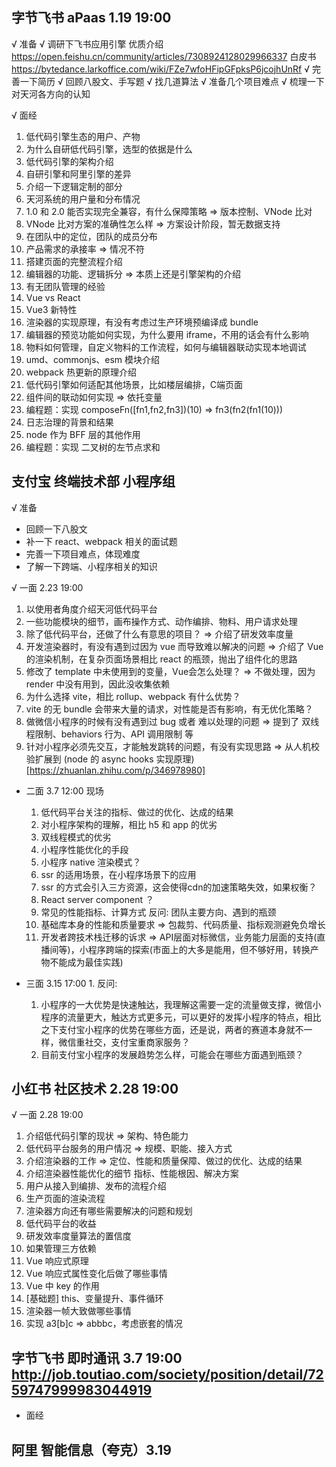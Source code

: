 ## 字节飞书 aPaas 1.19 19:00
√ 准备
  √ 调研下飞书应用引擎
    优质介绍 https://open.feishu.cn/community/articles/7308924128029966337
    白皮书 https://bytedance.larkoffice.com/wiki/FZe7wfoHFipGFpksP6jcojhUnRf
  √ 完善一下简历
  √ 回顾八股文、手写题
  √ 找几道算法
  √ 准备几个项目难点
  √ 梳理一下对天河各方向的认知

√ 面经
  1. 低代码引擎生态的用户、产物
  2. 为什么自研低代码引擎，选型的依据是什么
  3. 低代码引擎的架构介绍
  4. 自研引擎和阿里引擎的差异
  5. 介绍一下逻辑定制的部分
  6. 天河系统的用户量和分布情况
  7. 1.0 和 2.0 能否实现完全兼容，有什么保障策略 => 版本控制、VNode 比对
  8. VNode 比对方案的准确性怎么样 => 方案设计阶段，暂无数据支持
  9. 在团队中的定位，团队的成员分布
  10. 产品需求的承接率 => 情况不符
  11. 搭建页面的完整流程介绍
  12. 编辑器的功能、逻辑拆分 => 本质上还是引擎架构的介绍
  13. 有无团队管理的经验
  14. Vue vs React
  15. Vue3 新特性
  16. 渲染器的实现原理，有没有考虑过生产环境预编译成 bundle
  17. 编辑器的预览功能如何实现，为什么要用 iframe，不用的话会有什么影响
  18. 物料如何管理，自定义物料的工作流程，如何与编辑器联动实现本地调试
  19. umd、commonjs、esm 模块介绍
  20. webpack 热更新的原理介绍
  21. 低代码引擎如何适配其他场景，比如楼层编排，C端页面
  22. 组件间的联动如何实现 => 依托变量
  23. 编程题：实现 composeFn([fn1,fn2,fn3])(10) => fn3(fn2(fn1(10)))
  24. 日志治理的背景和结果
  25. node 作为 BFF 层的其他作用
  26. 编程题：实现 二叉树的左节点求和

## 支付宝 终端技术部 小程序组
√ 准备
  - 回顾一下八股文
  - 补一下 react、webpack 相关的面试题
  - 完善一下项目难点，体现难度
  - 了解一下跨端、小程序相关的知识

√ 一面 2.23 19:00
  1. 以使用者角度介绍天河低代码平台
  2. 一些功能模块的细节，画布操作方式、动作编排、物料、用户请求处理
  3. 除了低代码平台，还做了什么有意思的项目？
    => 介绍了研发效率度量
  4. 开发渲染器时，有没有遇到过因为 vue 而导致难以解决的问题
    => 介绍了 Vue 的渲染机制，在复杂页面场景相比 react 的瓶颈，抛出了组件化的思路
  5. 修改了 template 中未使用到的变量，Vue会怎么处理？
    => 不做处理，因为 render 中没有用到，因此没收集依赖
  6. 为什么选择 vite，相比 rollup、webpack 有什么优势？
  7. vite 的无 bundle 会带来大量的请求，对性能是否有影响，有无优化策略？
  8. 做微信小程序的时候有没有遇到过 bug 或者 难以处理的问题
    => 提到了 双线程限制、behaviors 行为、API 调用限制 等
  9. 针对小程序必须先交互，才能触发跳转的问题，有没有实现思路
    => 从人机校验扩展到 (node 的 async hooks 实现原理)[https://zhuanlan.zhihu.com/p/346978980]
  
- 二面 3.7 12:00 现场
  1. 低代码平台关注的指标、做过的优化、达成的结果
  2. 对小程序架构的理解，相比 h5 和 app 的优劣
  3. 双线程模式的优劣
  4. 小程序性能优化的手段
  5. 小程序 native 渲染模式？
  6. ssr 的适用场景，在小程序场景下的应用
  7. ssr 的方式会引入三方资源，这会使得cdn的加速策略失效，如果权衡？
  8. React server component ？
  9. 常见的性能指标、计算方式
  反问: 团队主要方向、遇到的瓶颈
  1. 基础库本身的性能和质量要求 => 包裁剪、代码质量、指标观测避免负增长
  2. 开发者跨技术栈迁移的诉求 => API层面对标微信，业务能力层面的支持(直播间等)，小程序跨端的探索(市面上的大多是能用，但不够好用，转换产物不能成为最佳实践)

- 三面 3.15 17:00 
  1. 
  反问:
  1. 小程序的一大优势是快速触达，我理解这需要一定的流量做支撑，微信小程序的流量更大，触达方式更多元，可以更好的发挥小程序的特点，相比之下支付宝小程序的优势在哪些方面，还是说，两者的赛道本身就不一样，微信重社交，支付宝重商家服务？
  2. 目前支付宝小程序的发展趋势怎么样，可能会在哪些方面遇到瓶颈？

## 小红书 社区技术 2.28 19:00
√ 一面 2.28 19:00
  1. 介绍低代码引擎的现状
    => 架构、特色能力
  2. 低代码平台服务的用户情况
    => 规模、职能、接入方式
  3. 介绍渲染器的工作
    => 定位、性能和质量保障、做过的优化、达成的结果
  4. 介绍渲染器性能优化的细节
    指标、性能根因、解决方案
  5. 用户从接入到编排、发布的流程介绍
  6. 生产页面的渲染流程
  7. 渲染器方向还有哪些需要解决的问题和规划
  8. 低代码平台的收益
  9. 研发效率度量算法的置信度
  10. 如果管理三方依赖
  11. Vue 响应式原理
  12. Vue 响应式属性变化后做了哪些事情
  13. Vue 中 key 的作用
  14. [基础题] this、变量提升、事件循环
  15. 渲染器一帧大致做哪些事情
  16. 实现 a3[b]c => abbbc，考虑嵌套的情况

## 字节飞书 即时通讯 3.7 19:00 http://job.toutiao.com/society/position/detail/7259747999983044919
- 面经

## 阿里 智能信息（夸克）3.19 